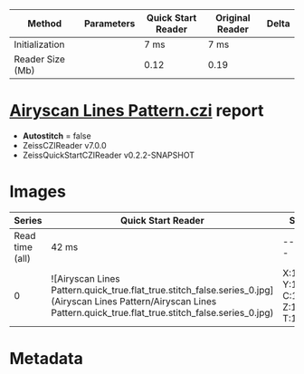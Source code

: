 |  Method            | Parameters       | Quick Start Reader | Original Reader | Delta  |
| -------------------|------------------|--------------------|-----------------|------- |
| Initialization     |                  |7 ms|7 ms|        |
| Reader Size (Mb)     |                  |0.12|0.19|        |
# [Airyscan Lines Pattern.czi](https://zenodo.org/record/6848342/files/Airyscan%20Lines%20Pattern.czi) report
 - **Autostitch** = false
 - ZeissCZIReader v7.0.0
 - ZeissQuickStartCZIReader v0.2.2-SNAPSHOT

# Images 

| Series            | Quick Start Reader | Size | Original Reader | Size | #Diffs |
|-------------------|--------------------|------|-----------------|------|--------|
| Read time (all)   |42 ms|------|51 ms|------|--------|
|0|![Airyscan Lines Pattern.quick_true.flat_true.stitch_false.series_0.jpg](Airyscan Lines Pattern/Airyscan Lines Pattern.quick_true.flat_true.stitch_false.series_0.jpg)|X:1000<br>Y:1000<br>C:1<br>Z:1<br>T:1|![Airyscan Lines Pattern.quick_false.flat_true.stitch_false.series_0.jpg](Airyscan Lines Pattern/Airyscan Lines Pattern.quick_false.flat_true.stitch_false.series_0.jpg)|X:1000<br>Y:1000<br>C:1<br>Z:1<br>T:1|0|

# Metadata


